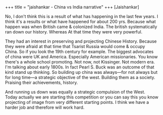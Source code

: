 +++
title = "jaishankar - China vs India narrative"
+++
[Jaishankar] 

No, I don't think this is a result of what has happening in the last few years. I think it's a results or what have happened for about 200 yrs. Because what happen was when British came & colonized India. The british systematically ran down our history. Whereas At that time they were very powerful. 

They had an interest in preserving and projecting Chinese History. Because they were afraid at that time that Tsarist Russia would come & occupy China. So if you look the 19th century for example. The biggest advocates of china were UK and America. Especially American missionaries. You know there's a whole school promoting. Not now, not Kissinger. Not modern era. I'm talking about early 1800s. In fact Pearl S. Buck was an outcome of that kind stand up thinking. So building up china was always—for not always but for long time—a strategic objective of the west. Building them as a society. Praising their achievements, history. 

And running us down was equally a strategic compulsion of the West. Today actually we are starting this competition or you can say this you know projecting of image from very different starting points. I think we have a harder job and therefore will work hard.

